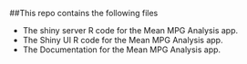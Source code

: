 ##This repo contains the following files
* The shiny server R code for the Mean MPG Analysis app.  
* The Shiny UI R code for the Mean MPG Analysis app.  
* The Documentation for the Mean MPG Analysis app.